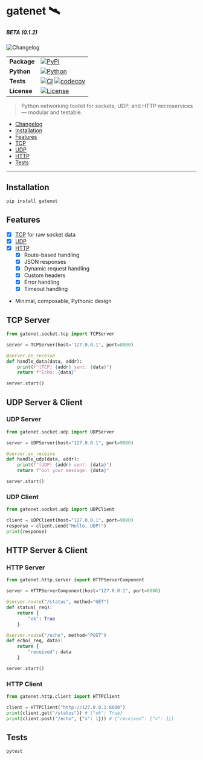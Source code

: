 # gatenet 🛰️

##### BETA (0.1.2)

![Changelog](https://img.shields.io/badge/changelog-log?logo=gitbook&logoColor=%23333333&color=%23BBDDE5&link=https%3A%2F%2Fgithub.com%2Fclxrityy%2Fgatenet%2Fblob%2Fmaster%2FCHANGELOG.md)

| | |
|---|---|
| **Package** | [![PyPI](https://img.shields.io/pypi/v/gatenet)](https://pypi.org/project/gatenet/) |
| **Python** | [![Python](https://img.shields.io/pypi/pyversions/gatenet)](https://pypi.org/project/gatenet/) |
| **Tests** | [![CI](https://github.com/clxrityy/gatenet/actions/workflows/test.yml/badge.svg)](https://github.com/clxrityy/gatenet/actions/workflows/test.yml) [![codecov](https://codecov.io/gh/clxrityy/gatenet/graph/badge.svg?token=4644O5NGW9)](https://codecov.io/gh/clxrityy/gatenet) |
| **License** | [![License](https://img.shields.io/github/license/clxrityy/gatenet)](LICENSE) |

> Python networking toolkit for sockets, UDP, and HTTP microservices — modular and testable.

- [Changelog](https://github.com/clxrityy/gatenet/blob/master/CHANGELOG.md)
- [Installation](#installation)
- [Features](#features)
- [TCP](#tcp-server)
- [UDP](#udp-server--client)
- [HTTP](#http-server--client)
- [Tests](#tests)

---

## Installation

```zsh
pip install gatenet
```

## Features
- [x] [TCP](#tcp-server) for raw socket data
- [x] [UDP](#udp-server--client)
- [x] [HTTP](#http-server)
    - [x] Route-based handling
    - [x] JSON responses
    - [x] Dynamic request handling
    - [x] Custom headers
    - [x] Error handling
    - [x] Timeout handling
- Minimal, composable, Pythonic design

## TCP Server

```python
from gatenet.socket.tcp import TCPServer

server = TCPServer(host='127.0.0.1', port=8000)

@server.on_receive
def handle_data(data, addr):
    print(f"[TCP] {addr} sent: {data}")
    return f"Echo: {data}"

server.start()
```

## UDP Server & Client

### UDP Server

```python
from gatenet.socket.udp import UDPServer

server = UDPServer(host="127.0.0.1", port=9000)

@server.on_receive
def handle_udp(data, addr):
    print(f"[UDP] {addr} sent: {data}")
    return f"Got your message: {data}"

server.start()
```

### UDP Client

```python
from gatenet.socket.udp import UDPClient

client = UDPClient(host="127.0.0.1", port=9000)
response = client.send("Hello, UDP!")
print(response)
```

## HTTP Server & Client

### HTTP Server

```python
from gatenet.http.server import HTTPServerComponent

server = HTTPServerComponent(host="127.0.0.1", port=8080)

@server.route("/status", method="GET")
def status(_req):
    return {
        "ok": True
    }

@server.route("/echo", method="POST")
def echo(_req, data):
    return {
        "received": data
    }

server.start()
```

### HTTP Client

```python
from gatenet.http.client import HTTPClient

client = HTTPClient("http://127.0.0.1:8080")
print(client.get("/status")) # {"ok": True}
print(client.post("/echo", {"x": 1})) # {"received": {"x": 1}}
```


## Tests

```bash
pytest
```